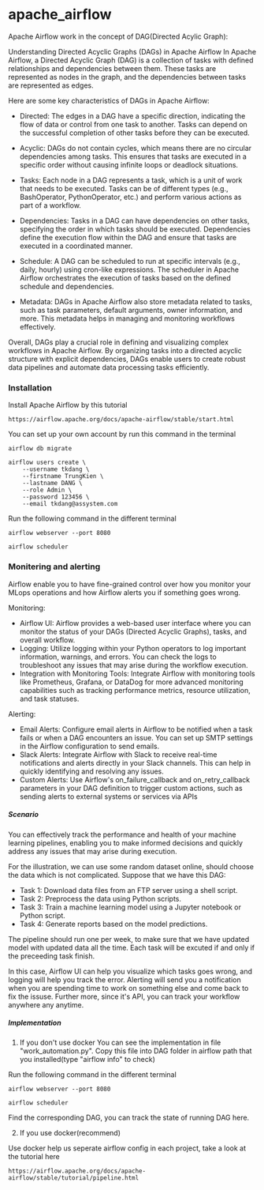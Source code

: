 # apache_airflow

Apache Airflow work in the concept of DAG(Directed Acylic Graph):

Understanding Directed Acyclic Graphs (DAGs) in Apache Airflow
In Apache Airflow, a Directed Acyclic Graph (DAG) is a collection of tasks with defined relationships and dependencies between them. These tasks are represented as nodes in the graph, and the dependencies between tasks are represented as edges.

Here are some key characteristics of DAGs in Apache Airflow:
- Directed: The edges in a DAG have a specific direction, indicating the flow of data or control from one task to another. Tasks can depend on the successful completion of other tasks before they can be executed.

- Acyclic: DAGs do not contain cycles, which means there are no circular dependencies among tasks. This ensures that tasks are executed in a specific order without causing infinite loops or deadlock situations.

- Tasks: Each node in a DAG represents a task, which is a unit of work that needs to be executed. Tasks can be of different types (e.g., BashOperator, PythonOperator, etc.) and perform various actions as part of a workflow.

- Dependencies: Tasks in a DAG can have dependencies on other tasks, specifying the order in which tasks should be executed. Dependencies define the execution flow within the DAG and ensure that tasks are executed in a coordinated manner.

- Schedule: A DAG can be scheduled to run at specific intervals (e.g., daily, hourly) using cron-like expressions. The scheduler in Apache Airflow orchestrates the execution of tasks based on the defined schedule and dependencies.

- Metadata: DAGs in Apache Airflow also store metadata related to tasks, such as task parameters, default arguments, owner information, and more. This metadata helps in managing and monitoring workflows effectively.

Overall, DAGs play a crucial role in defining and visualizing complex workflows in Apache Airflow. By organizing tasks into a directed acyclic structure with explicit dependencies, DAGs enable users to create robust data pipelines and automate data processing tasks efficiently.


### Installation
Install Apache Airflow by this tutorial
```
https://airflow.apache.org/docs/apache-airflow/stable/start.html
```

You can set up your own account by run this command in the terminal 
```
airflow db migrate

airflow users create \
    --username tkdang \
    --firstname TrungKien \
    --lastname DANG \
    --role Admin \
    --password 123456 \
    --email tkdang@assystem.com
```

Run the following command in the different terminal

```
airflow webserver --port 8080
```

```
airflow scheduler
```


### Monitering and alerting

Airflow enable you to have fine-grained control over how you monitor your MLops operations and how Airflow alerts you if something goes wrong.

Monitoring:
- Airflow UI: Airflow provides a web-based user interface where you can monitor the status of your DAGs (Directed Acyclic Graphs), tasks, and overall workflow.
- Logging: Utilize logging within your Python operators to log important information, warnings, and errors. You can check the logs to troubleshoot any issues that may arise during the workflow execution.
- Integration with Monitoring Tools: Integrate Airflow with monitoring tools like Prometheus, Grafana, or DataDog for more advanced monitoring capabilities such as tracking performance metrics, resource utilization, and task statuses.

Alerting:
- Email Alerts: Configure email alerts in Airflow to be notified when a task fails or when a DAG encounters an issue. You can set up SMTP settings in the Airflow configuration to send emails.
- Slack Alerts: Integrate Airflow with Slack to receive real-time notifications and alerts directly in your Slack channels. This can help in quickly identifying and resolving any issues.
- Custom Alerts: Use Airflow's on_failure_callback and on_retry_callback parameters in your DAG definition to trigger custom actions, such as sending alerts to external systems or services via APIs

##### Scenario

You can effectively track the performance and health of your machine learning pipelines, enabling you to make informed decisions and quickly address any issues that may arise during execution.


For the illustration, we can use some random dataset online, should choose the data which is not complicated.
Suppose that we have this DAG:
- Task 1: Download data files from an FTP server using a shell script.
- Task 2: Preprocess the data using Python scripts.
- Task 3: Train a machine learning model using a Jupyter notebook or Python script.
- Task 4: Generate reports based on the model predictions.

The pipeline should run one per week, to make sure that we have updated model with updated data all the time. Each task will be excuted if and only if the preceeding task finish.

In this case, Airflow UI can help you visualize which tasks goes wrong, and logging will help you track the error. Alerting will send you a notification when you are spending time to work on something else and come back to fix the issuse. Further more, since it's API, you can track your workflow anywhere any anytime.

##### Implementation
1. If you don't use docker
You can see the implementation in file "work_automation.py". Copy this file into DAG folder in airflow path that you installed(type "airflow info" to check)


Run the following command in the different terminal

```
airflow webserver --port 8080
```

```
airflow scheduler
```

Find the corresponding DAG, you can track the state of running DAG here.

2. If you use docker(recommend)

Use docker help us seperate airflow config in each project, take a look at the tutorial here
```
https://airflow.apache.org/docs/apache-airflow/stable/tutorial/pipeline.html
```




